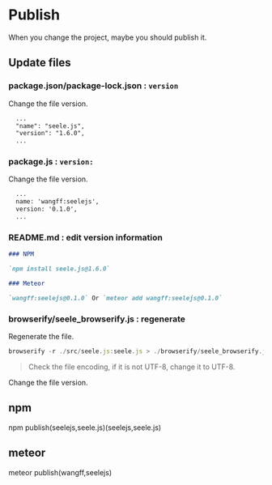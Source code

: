 # Publish

When you change the project, maybe you should publish it.

## Update files

### package.json/package-lock.json : `version`

Change the file version.

```md
  ...
  "name": "seele.js",
  "version": "1.6.0",
  ...
```

### package.js : `version:`

Change the file version.

```md
  ...
  name: 'wangff:seelejs',
  version: '0.1.0',
  ...
```

### README.md : edit version information

```md
### NPM

`npm install seele.js@1.6.0`

### Meteor

`wangff:seelejs@0.1.0` Or `meteor add wangff:seelejs@0.1.0`
```

### browserify/seele_browserify.js : regenerate

Regenerate the file.

```js
browserify -r ./src/seele.js:seele.js > ./browserify/seele_browserify.js
```

> Check the file encoding, if it is not UTF-8, change it to UTF-8.

Change the file version.

## npm

npm publish(seelejs,seele.js)(seelejs,seele.js)

## meteor

meteor publish(wangff,seelejs)